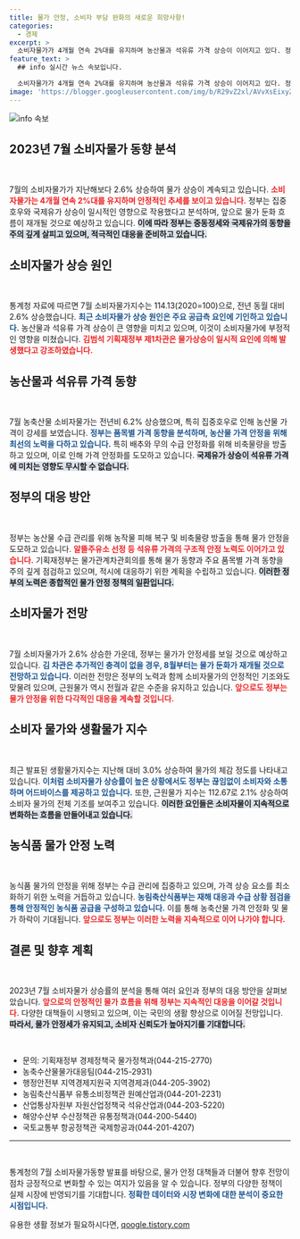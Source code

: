 ```yaml
---
title: 물가 안정, 소비자 부담 완화의 새로운 희망사항!
categories:
  - 경제
excerpt: >
  소비자물가가 4개월 연속 2%대를 유지하며 농산물과 석유류 가격 상승이 이어지고 있다. 정부, 물가 안정 흐름을 기대하며 중동정세와 기상악화 대응에 나서고 있다. 물가 완화는 언제 시작될까? 클릭해서 확인해보세요!
feature_text: >
  ## info 실시간 뉴스 속보입니다.

  소비자물가가 4개월 연속 2%대를 유지하며 농산물과 석유류 가격 상승이 이어지고 있다. 정부, 물가 안정 흐름을 기대하며 중동정세와 기상악화 대응에 나서고 있다. 물가 완화는 언제 시작될까? 클릭해서 확인해보세요!
image: 'https://blogger.googleusercontent.com/img/b/R29vZ2xl/AVvXsEixyZcFfHzMRdzZMjFBmAUKJYCLCGyLL1o632UiGVXcaFdKo_bkvkuCioo0uUKlGfBVcT3P84aROyZIXSBEx3Aw5nCQ3pTgDom1WDC4m8eifvWiAmWEEVb4x6G_l8C0QH225ldMjyaFvpxGEBGNO37VmDTDMHGhJPq73UglMfDca1-0aw/s1600/blogspot.png'
---
```


<p><img src="https://blogger.googleusercontent.com/img/b/R29vZ2xl/AVvXsEixyZcFfHzMRdzZMjFBmAUKJYCLCGyLL1o632UiGVXcaFdKo_bkvkuCioo0uUKlGfBVcT3P84aROyZIXSBEx3Aw5nCQ3pTgDom1WDC4m8eifvWiAmWEEVb4x6G_l8C0QH225ldMjyaFvpxGEBGNO37VmDTDMHGhJPq73UglMfDca1-0aw/s1600/blogspot.png" alt="info 속보" /></p>

<h2 data-ke-size="size26">2023년 7월 소비자물가 동향 분석</h2>

<p data-ke-size="size16">&nbsp;</p>

<p>7월의 소비자물가가 지난해보다 2.6% 상승하여 물가 상승이 계속되고 있습니다. <b><span style="color: #ee2323;">소비자물가는 4개월 연속 2%대를 유지하며 안정적인 추세를 보이고 있습니다.</span></b> 정부는 집중호우와 국제유가 상승이 일시적인 영향으로 작용했다고 분석하며, 앞으로 물가 둔화 흐름이 재개될 것으로 예상하고 있습니다. <b><span style="background-color: #21538527;">이에 따라 정부는 중동정세와 국제유가의 동향을 주의 깊게 살피고 있으며, 적극적인 대응을 준비하고 있습니다.</span></b> </p>

<h2 data-ke-size="size26">소비자물가 상승 원인</h2>

<p data-ke-size="size16">&nbsp;</p>

<p>통계청 자료에 따르면 7월 소비자물가지수는 114.13(2020=100)으로, 전년 동월 대비 2.6% 상승했습니다. <b><span style="color: #1a5490;">최근 소비자물가 상승 원인은 주요 공급측 요인에 기인하고 있습니다.</span></b> 농산물과 석유류 가격 상승이 큰 영향을 미치고 있으며, 이것이 소비자물가에 부정적인 영향을 미쳤습니다. <b><span style="color: #ee2323;">김범석 기획재정부 제1차관은 물가상승이 일시적 요인에 의해 발생했다고 강조하였습니다.</span></b></p>

<h2 data-ke-size="size26">농산물과 석유류 가격 동향</h2>

<p data-ke-size="size16">&nbsp;</p>

<p>7월 농축산물 소비자물가는 전년비 6.2% 상승했으며, 특히 집중호우로 인해 농산물 가격이 강세를 보였습니다. <b><span style="color: #1a5490;">정부는 품목별 가격 동향을 분석하며, 농산물 가격 안정을 위해 최선의 노력을 다하고 있습니다.</span></b> 특히 배추와 무의 수급 안정화를 위해 비축물량을 방출하고 있으며, 이로 인해 가격 안정화를 도모하고 있습니다. <b><span style="background-color: #21538527;">국제유가 상승이 석유류 가격에 미치는 영향도 무시할 수 없습니다.</span></b></p>

<h2 data-ke-size="size26">정부의 대응 방안</h2>

<p data-ke-size="size16">&nbsp;</p>

<p>정부는 농산물 수급 관리를 위해 농작물 피해 복구 및 비축물량 방출을 통해 물가 안정을 도모하고 있습니다. <b><span style="color: #ee2323;">알뜰주유소 선정 등 석유류 가격의 구조적 안정 노력도 이어가고 있습니다.</span></b> 기획재정부는 물가관계차관회의를 통해 물가 동향과 주요 품목별 가격 동향을 주의 깊게 점검하고 있으며, 적시에 대응하기 위한 계획을 수립하고 있습니다. <b><span style="background-color: #21538527;">이러한 정부의 노력은 종합적인 물가 안정 정책의 일환입니다.</span></b></p>

<h2 data-ke-size="size26">소비자물가 전망</h2>

<p data-ke-size="size16">&nbsp;</p>

<p>7월 소비자물가가 2.6% 상승한 가운데, 정부는 물가가 안정세를 보일 것으로 예상하고 있습니다. <b><span style="color: #1a5490;">김 차관은 추가적인 충격이 없을 경우, 8월부터는 물가 둔화가 재개될 것으로 전망하고 있습니다.</span></b> 이러한 전망은 정부의 노력과 함께 소비자물가의 안정적인 기조와도 맞물려 있으며, 근원물가 역시 전월과 같은 수준을 유지하고 있습니다. <b><span style="color: #ee2323;">앞으로도 정부는 물가 안정을 위한 다각적인 대응을 계속할 것입니다.</span></b></p>

<h2 data-ke-size="size26">소비자 물가와 생활물가 지수</h2>

<p data-ke-size="size16">&nbsp;</p>

<p>최근 발표된 생활물가지수는 지난해 대비 3.0% 상승하여 물가의 체감 정도를 나타내고 있습니다. <b><span style="color: #1a5490;">이처럼 소비자물가 상승률이 높은 상황에서도 정부는 끊임없이 소비자와 소통하며 어드바이스를 제공하고 있습니다.</span></b> 또한, 근원물가 지수는 112.67로 2.1% 상승하여 소비자 물가의 전체 기조를 보여주고 있습니다. <b><span style="background-color: #21538527;">이러한 요인들은 소비자물이 지속적으로 변화하는 흐름을 만들어내고 있습니다.</span></b></p>

<h2 data-ke-size="size26">농식품 물가 안정 노력</h2>

<p data-ke-size="size16">&nbsp;</p>

<p>농식품 물가의 안정을 위해 정부는 수급 관리에 집중하고 있으며, 가격 상승 요소를 최소화하기 위한 노력을 거듭하고 있습니다. <b><span style="color: #1a5490;">농림축산식품부는 재해 대응과 수급 상황 점검을 통해 안정적인 농식품 공급을 구성하고 있습니다.</span></b> 이를 통해 농축산물 가격 안정화 및 물가 하락이 기대됩니다. <b><span style="color: #ee2323;">앞으로도 정부는 이러한 노력을 지속적으로 이어 나가야 합니다.</span></b></p>

<h2 data-ke-size="size26">결론 및 향후 계획</h2>

<p data-ke-size="size16">&nbsp;</p>

<p>2023년 7월 소비자물가 상승률의 분석을 통해 여러 요인과 정부의 대응 방안을 살펴보았습니다. <b><span style="color: #ee2323;">앞으로의 안정적인 물가 흐름을 위해 정부는 지속적인 대응을 이어갈 것입니다.</span></b> 다양한 대책들이 시행되고 있으며, 이는 국민의 생활 향상으로 이어질 전망입니다. <b><span style="background-color: #21538527;">따라서, 물가 안정세가 유지되고, 소비자 신뢰도가 높아지기를 기대합니다.</span></b></p>

<p data-ke-size="size16">&nbsp;</p>

<ul>
  <li>문의: 기획재정부 경제정책국 물가정책과(044-215-2770)</li>
  <li>농축수산물물가대응팀(044-215-2931)</li>
  <li>행정안전부 지역경제지원국 지역경제과(044-205-3902)</li>
  <li>농림축산식품부 유통소비정책관 원예산업과(044-201-2231)</li>
  <li>산업통상자원부 자원산업정책국 석유산업과(044-203-5220)</li>
  <li>해양수산부 수산정책관 유통정책과(044-200-5440)</li>
  <li>국토교통부 항공정책관 국제항공과(044-201-4207)</li>
</ul>

<hr />

<p data-ke-size="size16">&nbsp;</p>

<p>통계청의 7월 소비자물가동향 발표를 바탕으로, 물가 안정 대책들과 더불어 향후 전망이 점차 긍정적으로 변화할 수 있는 여지가 있음을 알 수 있습니다. 정부의 다양한 정책이 실제 시장에 반영되기를 기대합니다. <b><span style="color: #1a5490;">정확한 데이터와 시장 변화에 대한 분석이 중요한 시점입니다.</span></b></p>
유용한 생활 정보가 필요하시다면, <a href="https://qoogle.tistory.com" rel="dofollow">qoogle.tistory.com</a>


